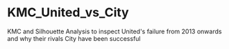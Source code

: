 # KMC_United_vs_City
KMC and Silhouette Analysis to inspect United's failure from 2013 onwards and why their rivals City have been successful 
